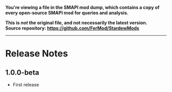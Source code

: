 **You're viewing a file in the SMAPI mod dump, which contains a copy of every open-source SMAPI mod
for queries and analysis.**

**This is _not_ the original file, and not necessarily the latest version.**  
**Source repository: https://github.com/FerMod/StardewMods**

----

# Release Notes

## 1.0.0-beta
- First release

